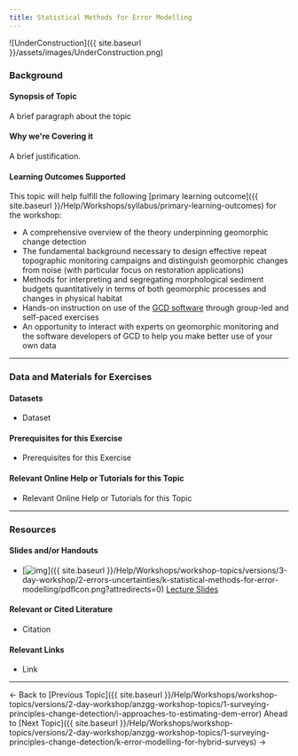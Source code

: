 ```yaml
---
title: Statistical Methods for Error Modelling
---
```


![UnderConstruction]({{ site.baseurl }}/assets/images/UnderConstruction.png)

### Background

#### Synopsis of Topic

A brief paragraph about the topic

#### Why we're Covering it

A brief justification.

#### Learning Outcomes Supported

This topic will help fulfill the following [primary learning outcome]({{ site.baseurl }}/Help/Workshops/syllabus/primary-learning-outcomes) for the workshop:

- A comprehensive overview of the theory underpinning geomorphic change detection
- The fundamental background necessary to design effective repeat topographic monitoring campaigns and distinguish geomorphic changes from noise (with particular focus on restoration applications)
- Methods for interpreting and segregating morphological sediment budgets quantitatively in terms of both geomorphic processes and changes in physical habitat
- Hands-on instruction on use of the [GCD software](http://www.joewheaton.org/Home/research/software/GCD) through group-led and self-paced exercises
- An opportunity to interact with experts on geomorphic monitoring and the software developers of GCD to help you make better use of your own data

------

### Data and Materials for Exercises

#### Datasets

- Dataset

#### Prerequisites for this Exercise

- Prerequisites for this Exercise

#### Relevant Online Help or Tutorials for this Topic

- Relevant Online Help or Tutorials for this Topic

------

### Resources

#### Slides and/or Handouts

- [![img](http://gcdworkshop.joewheaton.org/_/rsrc/1429979629174/workshop-topics/versions/3-day-workshop/2-errors-uncertainties/k-statistical-methods-for-error-modelling/pdfIcon.png)]({{ site.baseurl }}/Help/Workshops/workshop-topics/versions/3-day-workshop/2-errors-uncertainties/k-statistical-methods-for-error-modelling/pdfIcon.png?attredirects=0) [Lecture Slides](http://etal.usu.edu/GCD/Workshop/2014/Lectures/N_SpatiallyVariableDEMError2.pdf)

#### Relevant or Cited Literature

- Citation

#### Relevant Links

- Link

------

← Back to [Previous Topic]({{ site.baseurl }}/Help/Workshops/workshop-topics/versions/2-day-workshop/anzgg-workshop-topics/1-surveying-principles-change-detection/i-approaches-to-estimating-dem-error)                Ahead to [Next Topic]({{ site.baseurl }}/Help/Workshops/workshop-topics/versions/2-day-workshop/anzgg-workshop-topics/1-surveying-principles-change-detection/k-error-modelling-for-hybrid-surveys)  →